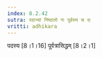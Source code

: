 ```yaml
---
index: 8.2.42
sutra: रदाभ्यां निष्ठातो नः पूर्वस्य च दः
vritti: adhikara
---
```


 पदस्य [8।1।16]  पूर्वत्रासिद्धम् [8।2।1] 